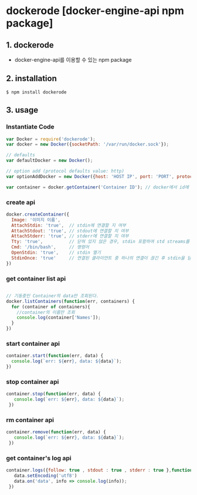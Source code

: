 # dockerode [docker-engine-api npm package]

## 1. dockerode
* docker-engine-api를 이용할 수 있는 npm package

## 2. installation
`$ npm install dockerode`

## 3. usage

### Instantiate Code

```javascript
var Docker = require('dockerode');
var docker = new Docker({socketPath: '/var/run/docker.sock'});

// defaults
var defaultDocker = new Docker();

// option add (protocol defaults value: http)
var optionAddDocker = new Docker({host: 'HOST IP', port: 'PORT', protocol: 'https'});

var container = docker.getContainer('Container ID'); // docker에서 id에 해당하는 container를 가져온다.
```

### create api

```javascript
docker.createContainer({
  Image: '이미지 이름',
  AttachStdin: 'true',  // stdin에 연결할 지 여부
  AttachStdout: 'true', // stdout에 연결할 지 여부
  AttachStderr: 'true', // stderr에 연결할 지 여부
  Tty: 'true',          // 닫혀 있지 않은 경우, stdin 포함하여 std streams를 TTY에 연결
  Cmd: '/bin/bash',     // 명령어
  OpenStdin: 'true',    // stdin 열기
  StdinOnce: 'true'     // 연결된 클라이언트 중 하나의 연결이 끊긴 후 stdin을 닫음
})
```

### get container list api

```javascript

// 기동중인 Container의 data만 조회된다.
docker.listContainers(function(err, containers) {
  for (container of containers){
    //container의 이름만 조회
    console.log(container['Names']);
  }
})
```

### start container api

```javascript
container.start(function(err, data) {
  console.log(`err: ${err}, data: ${data}`);
})
```

### stop container api

```javascript
container.stop(function(err, data) {
   console.log(`err: ${err}, data: ${data}`);
 })
```

### rm container api

```javascript
container.remove(function(err, data) {
   console.log(`err: ${err}, data: ${data}`);
 })
```

### get container's log api

```javascript
container.logs({follow: true , stdout : true , stderr : true },function(err, data) {
   data.setEncoding('utf8')
   data.on('data', info => console.log(info));
 })
```
